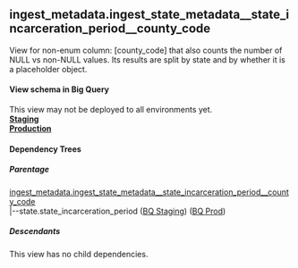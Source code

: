 ## ingest_metadata.ingest_state_metadata__state_incarceration_period__county_code
View for non-enum column: [county_code]
 that also counts the number of NULL vs non-NULL values. Its results are split by state
 and by whether it is a placeholder object.

#### View schema in Big Query
This view may not be deployed to all environments yet.<br/>
[**Staging**](https://console.cloud.google.com/bigquery?pli=1&p=recidiviz-staging&page=table&project=recidiviz-staging&d=ingest_metadata&t=ingest_state_metadata__state_incarceration_period__county_code)
<br/>
[**Production**](https://console.cloud.google.com/bigquery?pli=1&p=recidiviz-123&page=table&project=recidiviz-123&d=ingest_metadata&t=ingest_state_metadata__state_incarceration_period__county_code)
<br/>

#### Dependency Trees

##### Parentage
[ingest_metadata.ingest_state_metadata\__state_incarceration_period\__county_code](../ingest_metadata/ingest_state_metadata__state_incarceration_period__county_code.md) <br/>
|--state.state_incarceration_period ([BQ Staging](https://console.cloud.google.com/bigquery?pli=1&p=recidiviz-staging&page=table&project=recidiviz-staging&d=state&t=state_incarceration_period)) ([BQ Prod](https://console.cloud.google.com/bigquery?pli=1&p=recidiviz-123&page=table&project=recidiviz-123&d=state&t=state_incarceration_period)) <br/>


##### Descendants
This view has no child dependencies.
